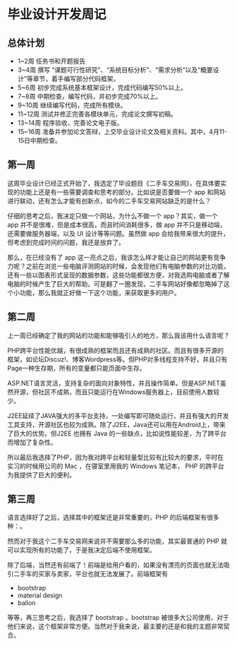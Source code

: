 # 毕业设计开发周记

## 总体计划

* 1~2周 任务书和开题报告
* 3~4周 撰写 “课题可行性研究”、“系统目标分析”、“需求分析”以及“概要设计”等章节，着手编写部分代码框架。
* 5~6周 初步完成系统基本框架设计，完成代码编写50%以上。
* 7~8周 中期检查，编写代码，并初步完成70%以上。
* 9~10周 继续编写代码，完成所有模块。
* 11~12周 测试并修正完善各模块单元，完成论文撰写初稿。
* 13~14周 程序验收，完善论文电子版。
* 15~16周 准备并参加论文答辩，上交毕业设计论文及相关资料。其中，4月11-15日中期检查。


## 第一周

这周毕业设计已经正式开始了，我选定了毕设题目《二手车交易网》，在具体要实现的功能上还是有一些需要调查和思考的部分。比如说是否要做一个 app 和网站进行联动，还有怎么才能有创新点，如今的二手车交易网站缺乏的是什么？

仔细的思考之后，我决定只做一个网站，为什么不做一个 app？其实，做一个 app 并不是很难，但是成本很高，而且时间消耗很多，做 app 并不只是移动端，还需要做服务器端，以及 UI 设计等等问题。虽然做 app 会给我带来很大的提升，但考虑到完成时间的问题，我还是放弃了。

那么，在已经没有了 app 这一亮点之后，我该怎么样才能让自己的网站更有竞争力呢？之前在浏览一些电脑评测网站的时候，会发现他们有电脑参数的对比功能，还有一些以图表形式呈现的数据参数，这些功能都很方便，对我选购电脑或者了解电脑的时候产生了巨大的帮助。可是翻了一圈发现，二手车网站好像都忽略掉了这个小功能，那么我就正好做一下这个功能，来获取更多的用户。

## 第二周

上一周已经确定了我的网站的功能和能够吸引人的地方，那么我该用什么语言呢？

PHP跨平台性能优越，有很成熟的框架而且还有成熟的社区。而且有很多开源的框架，如论坛Discuz!、博客Wordpress等。但PHP对多线程支持不好，并且只有 Page一种生存期，所有的变量都只能页面中生存。

ASP.NET语言灵活，支持复杂的面向对象特性，并且操作简单。但是ASP.NET虽然开源，但社区不成熟，而且只能运行在Windows服务器上，目前使用人数较少。

J2EE延续了JAVA强大的多平台支持，一处编写即可随处运行，并且有强大的开发工具支持，开源社区也较为成熟。除了J2EE，Java还可以用在Android上，带来了巨大的优势。但J2EE 也拥有 Java 的一些缺点，比如说性能较差，为了跨平台而增加了复杂性。

所以最后我选择了PHP，因为我对跨平台和轻量型比较有比较大的要求，平时在实习的时候用公司的 Mac ，在寝室里用我的 Windows 笔记本， PHP 的跨平台为我提供了巨大的便利。

## 第三周

语言选择好了之后，选择其中的框架还是非常重要的，PHP 的后端框架有很多种：。

然而对于我这个二手车交易网来说并不需要那么多的功能，其实最普通的 PHP 就可以实现所有的功能了，于是我决定后端不使用框架。

除了后端，当然还有前端了！前端是给用户看的，如果没有漂亮的页面也就无法吸引二手车的买家与卖家，平台也就无法发展了。前端框架有

* bootstrap
* material design
* ballon

等等，再三思考之后，我选择了 bootstrap 。bootstrap 被很多大公司使用，对于他们来说，这个框架非常方便。当然对于我来说，最主要的还是和我的主题非常契合。